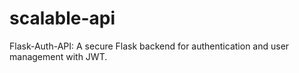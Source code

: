 # scalable-api
Flask-Auth-API: A secure Flask backend for authentication and user management with JWT.
